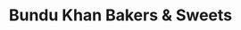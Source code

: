 ---
title: "Bundu Khan Bakers & Sweets"
url: /lahore/bundu-khan-bakers-und-sweets/
shop: Bäckerei
---